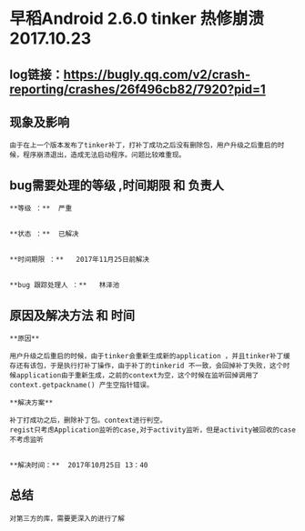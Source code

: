 #  早稻Android  2.6.0 tinker 热修崩溃  2017.10.23

##  log链接：https://bugly.qq.com/v2/crash-reporting/crashes/26f496cb82/7920?pid=1 

##  现象及影响

	由于在上一个版本发布了tinker补丁，打补丁成功之后没有删除包，用户升级之后重启的时候，程序崩溃退出，造成无法启动程序。问题比较难重现。


##  bug需要处理的等级 ,时间期限 和 负责人

	**等级 ：**  严重


	**状态 ：**  已解决


	**时间期限 ：**   2017年11月25日前解决


	**bug 跟踪处理人 ：**   林泽池



##  原因及解决方法 和 时间

	**原因**

	用户升级之后重启的时候，由于tinker会重新生成新的application ，并且tinker补丁缓存还有该包，于是执行打补丁操作，由于补丁的tinkerid 不一致，会回掉补丁失败，这个时候application由于重新生成，之前的context为空，这个时候在监听回掉调用了context.getpackname() 产生空指针错误。

	**解决方案**

	补丁打成功之后，删除补丁包。context进行判空。
	regist只考虑Application监听的case,对于activity监听，但是activity被回收的case不考虑监听


	**解决时间：**  2017年10月25日 13：40



##  总结

	对第三方的库，需要更深入的进行了解